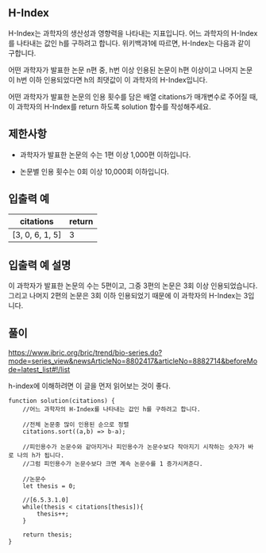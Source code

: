## H-Index

H-Index는 과학자의 생산성과 영향력을 나타내는 지표입니다. 어느 과학자의 H-Index를 나타내는 값인 h를 구하려고 합니다. 위키백과1에 따르면, H-Index는 다음과 같이 구합니다.

어떤 과학자가 발표한 논문 n편 중, h번 이상 인용된 논문이 h편 이상이고 나머지 논문이 h번 이하 인용되었다면 h의 최댓값이 이 과학자의 H-Index입니다.

어떤 과학자가 발표한 논문의 인용 횟수를 담은 배열 citations가 매개변수로 주어질 때, 이 과학자의 H-Index를 return 하도록 solution 함수를 작성해주세요.

## 제한사항

- 과학자가 발표한 논문의 수는 1편 이상 1,000편 이하입니다.

- 논문별 인용 횟수는 0회 이상 10,000회 이하입니다.

## 입출력 예

| citations       | return |
| --------------- | ------ |
| [3, 0, 6, 1, 5] | 3      |

## 입출력 예 설명

이 과학자가 발표한 논문의 수는 5편이고, 그중 3편의 논문은 3회 이상 인용되었습니다. 그리고 나머지 2편의 논문은 3회 이하 인용되었기 때문에 이 과학자의 H-Index는 3입니다.

## 풀이

https://www.ibric.org/bric/trend/bio-series.do?mode=series_view&newsArticleNo=8802417&articleNo=8882714&beforeMode=latest_list#!/list

h-index에 이해하려면 이 글을 먼저 읽어보는 것이 좋다.

```
function solution(citations) {
    //어느 과학자의 H-Index를 나타내는 값인 h를 구하려고 합니다.

    //전체 논문중 많이 인용된 순으로 정렬
    citations.sort((a,b) => b-a);

    //피인용수가 논문수와 같아지거나 피인용수가 논문수보다 작아지기 시작하는 숫자가 바로 나의 h가 됩니다.
    //그럼 피인용수가 논문수보다 크면 계속 논문수를 1 증가시켜준다.

    //논문수
    let thesis = 0;

    //[6.5.3.1.0]
    while(thesis < citations[thesis]){
        thesis++;
    }

    return thesis;
}
```
